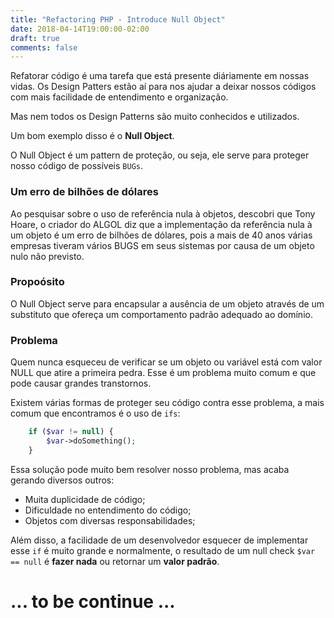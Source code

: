 ```yaml
---
title: "Refactoring PHP - Introduce Null Object"
date: 2018-04-14T19:00:00-02:00
draft: true
comments: false
---
```


Refatorar código é uma tarefa que está presente diáriamente em nossas vidas.
Os Design Patters estão aí para nos ajudar a deixar nossos códigos com mais 
facilidade de entendimento e organização.

Mas nem todos os Design Patterns são muito conhecidos e utilizados.

Um bom exemplo disso é o **Null Object**.

O Null Object é um pattern de proteção, ou seja, ele serve para proteger nosso
código de possíveis `BUGs`.

### Um erro de bilhões de dólares
Ao pesquisar sobre o uso de referência nula à objetos, descobri que  Tony Hoare, 
o criador do ALGOL diz que a implementação da referência nula à um objeto 
é um erro de bilhões de dólares, pois a mais de 40 anos várias empresas tiveram vários 
BUGS em seus sistemas por causa de um objeto nulo não previsto.

### Propoósito

O Null Object serve para encapsular a ausência de um objeto através de um substituto 
que ofereça um comportamento padrão adequado ao domínio.

### Problema
Quem nunca esqueceu de verificar se um objeto ou variável está com valor NULL que atire a 
primeira pedra.
Esse é um problema muito comum e que pode causar grandes transtornos.

Existem várias formas de proteger seu código contra esse problema, a mais comum que 
encontramos é o uso de `ifs`:
```php
    if ($var != null) {
        $var->doSomething();
    }
```

Essa solução pode muito bem resolver nosso problema, mas acaba gerando diversos outros:
 
 - Muita duplicidade de código;
 - Dificuldade no entendimento do código;
 - Objetos com diversas responsabilidades;

Além disso, a facilidade de um desenvolvedor esquecer de implementar esse `if` é muito grande
e normalmente, o resultado de um null check `$var == null` é **fazer nada** ou retornar um **valor padrão**.

# **... to be continue ...**

